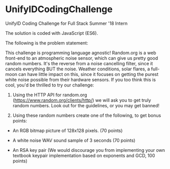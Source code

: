 # UnifyIDCodingChallenge
UnifyID Coding Challenge for Full Stack Summer '18 Intern

The solution is coded with JavaScript (ES6).

The following is the problem statement:

This challenge is programming language agnostic! Random.org is a web front-end to an atmospheric noise sensor, which can give us pretty good random numbers. It's the reverse from a noise cancelling filter, since it cancels everything BUT the noise. Weather conditions, solar flares, a full-moon can have little impact on this, since it focuses on getting the purest white noise possible from their hardware sensors. If you too think this is cool, you'd be thrilled to try our challenge:

1. Using the HTTP API for random.org (https://www.random.org/clients/http/) we will ask you to get truly random numbers. Look out for the guidelines, or you may get banned!

2. Using these random numbers create one of the following, to get bonus points:

- An RGB bitmap picture of 128x128 pixels. (70 points)

- A white noise WAV sound sample of 3 seconds (70 points)

- An RSA key pair (We would discourage you from implementing your own textbook keypair implementation based on exponents and GCD, 100 points)
